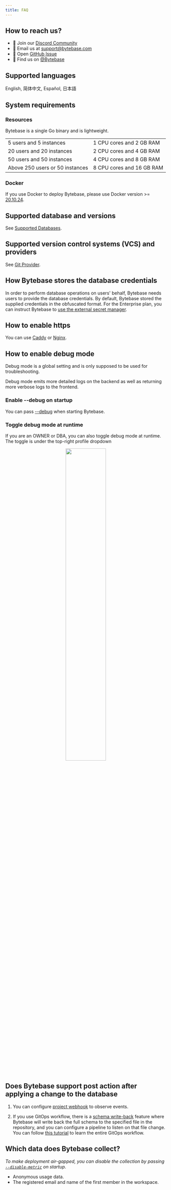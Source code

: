 ```yaml
---
title: FAQ
---
```


## How to reach us?

- 💬 Join our [Discord Community](https://discord.gg/huyw7gRsyA)
- 📧 Email us at [support@bytebase.com](mailto:support@bytebase.com)
- 🎫 Open [GitHub Issue](https://github.com/bytebase/bytebase/issues)
- 🤠 Find us on [@Bytebase](https://twitter.com/bytebase)

## Supported languages

English, 简体中文, Español, 日本語

## System requirements

### Resources

Bytebase is a single Go binary and is lightweight.

|                                 |                           |
| ------------------------------- | ------------------------- |
| 5 users and 5 instances         | 1 CPU cores and 2 GB RAM  |
| 20 users and 20 instances       | 2 CPU cores and 4 GB RAM  |
| 50 users and 50 instances       | 4 CPU cores and 8 GB RAM  |
| Above 250 users or 50 instances | 8 CPU cores and 16 GB RAM |

### Docker

If you use Docker to deploy Bytebase, please use Docker version >= [20.10.24](https://docs.docker.com/engine/release-notes/20.10/).

## Supported database and versions

See [Supported Databases](/docs/introduction/supported-databases).

## Supported version control systems (VCS) and providers

See [Git Provider](/docs/vcs-integration/self-host-gitlab).

## How Bytebase stores the database credentials

In order to perform database operations on users' behalf, Bytebase needs users to provide the database credentials.
By default, Bytebase stored the supplied credentials in the obfuscated format. For the Enterprise plan, you can
instruct Bytebase to [use the external secret manager](/docs/get-started/instance/#use-secret-manager).

## How to enable https

You can use [Caddy](https://caddyserver.com/docs/quick-starts/reverse-proxy) or [Nginx](https://www.nginx.com/).

## How to enable debug mode

<HintBlock type="warning">

Debug mode is a global setting and is only supposed to be used for troubleshooting.

</HintBlock>

Debug mode emits more detailed logs on the backend as well as returning more verbose logs to the frontend.

### Enable --debug on startup

You can pass [--debug](/docs/reference/command-line#--debug) when starting Bytebase.

### Toggle debug mode at runtime

If you are an OWNER or DBA, you can also toggle debug mode at runtime. The toggle is under the top-right profile dropdown

<p align="center">
<img src="/content/docs/FAQ/troubleshoot-debug-mode.webp" width="50%" />
</p>

## Does Bytebase support post action after applying a change to the database

1. You can configure [project webhook](/docs/change-database/webhook/#supported-webhook-endpoints) to observe events.

1. If you use GitOps workflow, there is a [schema write-back](https://www.bytebase.com/docs/vcs-integration/add-gitops-connector/#schema-change-type-required) feature where Bytebase will write back the full
   schema to the specified file in the repository, and you can configure a pipeline to listen on that
   file change. You can follow [this tutorial](/docs/tutorials/database-change-management-with-mysql-and-github/#step-5-change-schema-for-mysql-by-pushing-sql-schema-change-files-to-github) to learn the entire GitOps workflow.

## Which data does Bytebase collect?

_To make deployment air-gapped, you can disable the collection by passing [`--disable-metric`](/docs/reference/command-line/#disable-sample) on startup_.

- Anonymous usage data.
- The registered email and name of the first member in the workspace.
